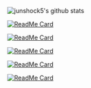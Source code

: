 ![junshock5's github stats](https://github-readme-stats.vercel.app/api?username=junshock5&show_icons=true&theme=radical&bg_color=DEG,COLOR1,COLOR2,COLOR3,COLOR4,COLOR5)

[![ReadMe Card](https://github-readme-stats.vercel.app/api/pin/?username=junshock5&repo=used-market-server&show_icons=true&theme=radical)](https://github.com/junshock5/used-market-server)

[![ReadMe Card](https://github-readme-stats.vercel.app/api/pin/?username=junshock5&repo=used-market-server&show_icons=true&theme=radical)](https://github.com/junshock5/coupon)

[![ReadMe Card](https://github-readme-stats.vercel.app/api/pin/?username=junshock5&repo=used-market-server&show_icons=true&theme=radical)](https://github.com/junshock5/mini-WAS)

[![ReadMe Card](https://github-readme-stats.vercel.app/api/pin/?username=junshock5&repo=used-market-server&show_icons=true&theme=cobalt)](https://github.com/junshock5/toby-spring-study)

[![ReadMe Card](https://github-readme-stats.vercel.app/api/pin/?username=junshock5&repo=used-market-server&show_icons=true&theme=cobalt)](https://github.com/junshock5/docker_kubernetes)
<!--
**junshock5/junshock5** is a ✨ _special_ ✨ repository because its `README.md` (this file) appears on your GitHub profile.

Here are some ideas to get you started:

- 🔭 I’m currently working on ...
- 🌱 I’m currently learning ...
- 👯 I’m looking to collaborate on ...
- 🤔 I’m looking for help with ...
- 💬 Ask me about ...
- 📫 How to reach me: ...
- 😄 Pronouns: ...
- ⚡ Fun fact: ...
-->
